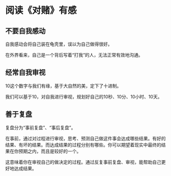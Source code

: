 # 阅读《对赌》有感

## 不要自我感动

自我感动会将自己装在龟壳里，误以为自己做得很好。

在外界看来，自己是一个背后写着“打我”的人，无法正常有效地沟通。

## 经常自我审视

10这个数字与我们有缘，基于大自然的美，定下了十进制。

我们可以基于10，对自我进行审视，规划好自己的10秒、10分、10小时、10天。

## 善于复盘

复盘分为“事前复盘”、“事后复盘”。

在事前，通过对过程进行审视，思考、预测自己做这件事会达成哪些结果。有好的结果、有坏的结果。而达成结果的过程分别有哪些。你可以期望着现实中最终的结果在你预期之内，而且是较好的一个。

这意味着你在审视自己的做决定的过程。通过反复事前复盘、审视，能帮助自己更好地达成结果。
